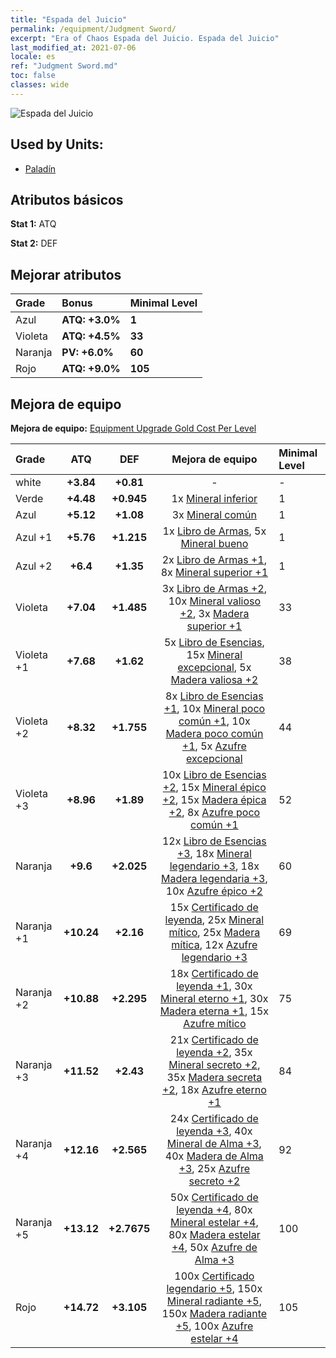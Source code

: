```yaml
---
title: "Espada del Juicio"
permalink: /equipment/Judgment Sword/
excerpt: "Era of Chaos Espada del Juicio. Espada del Juicio"
last_modified_at: 2021-07-06
locale: es
ref: "Judgment Sword.md"
toc: false
classes: wide
---
```


  ![Espada del Juicio](/images/e/e_1081.png)

## Used by Units:

* [Paladín](/es/units/Paladin/) 


## Atributos básicos
 **Stat 1:** ATQ

 **Stat 2:** DEF

## Mejorar atributos

  |     Grade    |   Bonus | Minimal Level | 
  |:-------------|:--------|:--------------| 
  | Azul | **ATQ: +3.0%** | **1** | 
  | Violeta | **ATQ: +4.5%** | **33** | 
  | Naranja | **PV: +6.0%** | **60** | 
  | Rojo | **ATQ: +9.0%** | **105** | 


## Mejora de equipo
 **Mejora de equipo:** [Equipment Upgrade Gold Cost Per Level](/equipment/EquipmentUpgradeCostPerLevel/) 

  |          Grade      | ATQ | DEF | Mejora de equipo | Minimal Level |
  |:--------------------|:---------:|:---------:|:----------------:|:--------------|
  | white | **+3.84** | **+0.81** | - | - |
  | Verde | **+4.48** | **+0.945** | 1x [Mineral inferior](/ItemsES/mat_1/) | 1 |
  | Azul | **+5.12** | **+1.08** | 3x [Mineral común](/ItemsES/mat_6/) | 1 |
  | Azul +1 | **+5.76** | **+1.215** | 1x [Libro de Armas](/ItemsES/mat_18/), 5x [Mineral bueno](/ItemsES/mat_12/) | 1 |
  | Azul +2 | **+6.4** | **+1.35** | 2x [Libro de Armas +1](/ItemsES/mat_25/), 8x [Mineral superior +1](/ItemsES/mat_19/) | 1 |
  | Violeta | **+7.04** | **+1.485** | 3x [Libro de Armas +2](/ItemsES/mat_32/), 10x [Mineral valioso +2](/ItemsES/mat_26/), 3x [Madera superior +1](/ItemsES/mat_20/) | 33 |
  | Violeta +1 | **+7.68** | **+1.62** | 5x [Libro de Esencias](/ItemsES/mat_39/), 15x [Mineral excepcional](/ItemsES/mat_33/), 5x [Madera valiosa +2](/ItemsES/mat_27/) | 38 |
  | Violeta +2 | **+8.32** | **+1.755** | 8x [Libro de Esencias +1](/ItemsES/mat_46/), 10x [Mineral poco común +1](/ItemsES/mat_40/), 10x [Madera poco común +1](/ItemsES/mat_41/), 5x [Azufre excepcional](/ItemsES/mat_36/) | 44 |
  | Violeta +3 | **+8.96** | **+1.89** | 10x [Libro de Esencias +2](/ItemsES/mat_53/), 15x [Mineral épico +2](/ItemsES/mat_47/), 15x [Madera épica +2](/ItemsES/mat_48/), 8x [Azufre poco común +1](/ItemsES/mat_43/) | 52 |
  | Naranja | **+9.6** | **+2.025** | 12x [Libro de Esencias +3](/ItemsES/mat_60/), 18x [Mineral legendario +3](/ItemsES/mat_54/), 18x [Madera legendaria +3](/ItemsES/mat_55/), 10x [Azufre épico +2](/ItemsES/mat_50/) | 60 |
  | Naranja +1 | **+10.24** | **+2.16** | 15x [Certificado de leyenda](/ItemsES/mat_67/), 25x [Mineral mítico](/ItemsES/mat_61/), 25x [Madera mítica](/ItemsES/mat_62/), 12x [Azufre legendario +3](/ItemsES/mat_57/) | 69 |
  | Naranja +2 | **+10.88** | **+2.295** | 18x [Certificado de leyenda +1](/ItemsES/mat_74/), 30x [Mineral eterno +1](/ItemsES/mat_68/), 30x [Madera eterna +1](/ItemsES/mat_69/), 15x [Azufre mítico](/ItemsES/mat_64/) | 75 |
  | Naranja +3 | **+11.52** | **+2.43** | 21x [Certificado de leyenda +2](/ItemsES/mat_81/), 35x [Mineral secreto +2](/ItemsES/mat_75/), 35x [Madera secreta +2](/ItemsES/mat_76/), 18x [Azufre eterno +1](/ItemsES/mat_71/) | 84 |
  | Naranja +4 | **+12.16** | **+2.565** | 24x [Certificado de leyenda +3](/ItemsES/mat_88/), 40x [Mineral de Alma +3](/ItemsES/mat_82/), 40x [Madera de Alma +3](/ItemsES/mat_83/), 25x [Azufre secreto +2](/ItemsES/mat_78/) | 92 |
  | Naranja +5 | **+13.12** | **+2.7675** | 50x [Certificado de leyenda +4](/ItemsES/mat_95/), 80x [Mineral estelar +4](/ItemsES/mat_89/), 80x [Madera estelar +4](/ItemsES/mat_90/), 50x [Azufre de Alma +3](/ItemsES/mat_85/) | 100 |
  | Rojo | **+14.72** | **+3.105** | 100x [Certificado legendario +5](/ItemsES/mat_102/), 150x [Mineral radiante +5](/ItemsES/mat_96/), 150x [Madera radiante +5](/ItemsES/mat_97/), 100x [Azufre estelar +4](/ItemsES/mat_92/) | 105 |

